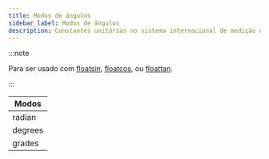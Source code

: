 ```yaml
---
title: Modos de ângulos
sidebar_label: Modos de ângulos
description: Constantes unitárias no sistema internacional de medição de ângulos.
---
```


:::note

Para ser usado com [floatsin](../functions/Floatsin), [floatcos](../functions/Floatcos), ou [floattan](../functions/Floattan).

:::

| Modos   |
| ------- |
| radian  |
| degrees |
| grades  |
